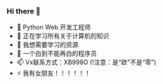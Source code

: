 ### Hi there 👋

- 🔭 Python Web 开发工程师
- 🌱 正在学习所有关于计算机的知识
- 🤔 我想需要学习的资源
- 💬 一个白到不能再白的程序员
- 📫 Vx联系方式：XB998O (!注意：是“欧”不是“零”)
- ⚡ 我有女朋友！！！！！！
